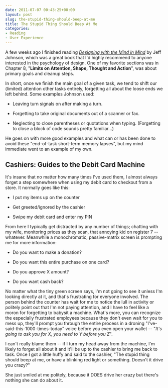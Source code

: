 ```yaml
---
date: 2011-07-07 00:43:25+00:00
layout: post
slug: the-stupid-thing-should-beep-at-me
title: The Stupid Thing Should Beep At Me
categories:
- Reading
- User Experience
---
```


A few weeks ago I finished reading _[Designing with the Mind in Mind](http://www.amazon.com/Designing-Mind-Simple-Understanding-Interface/dp/012375030X)_ by Jeff Johnson, which was a great book that I'd highly recommend to anyone interested in the psychology of design. One of my favorite sections was in Chapter 8, "**Limits on Attention, Shape, Thought and Action**", was about primary goals and cleanup steps.

In short, once we finish the main goal of a given task, we tend to shift our (limited) attention other tasks entirely, forgetting all about the loose ends we left behind. Some examples Johnson used:



	
  * Leaving turn signals on after making a turn.

	
  * Forgetting to take original documents out of a scanner or fax.

	
  * Neglecting to close parentheses or quotations when typing. (Forgetting to close a block of code sounds pretty familiar...)


He goes on with more good examples and what can or has been done to avoid these "end-of-task short-term memory lapses", but my mind immediate went to an example of my own.


## Cashiers: Guides to the Debit Card Machine


It's insane that no matter how many times I've used them, I almost always forget a step somewhere when using my debit card to checkout from a store. It normally goes like this:



	
  * I put my items up on the counter

	
  * Get greeted/ignored by the cashier

	
  * Swipe my debit card and enter my PIN


From here I typically get distracted by any number of things; chatting with my wife, monitoring prices as they scan, that annoying kid on register 7 -- whatever. Meanwhile a monochromatic, passive-matrix screen is prompting me for more information:

	
  * Do you want to make a donation?

	
  * Do you want this entire purchase on one card?

	
  * Do you approve X amount?

	
  * Do you want cash back?


No matter what the tiny green screen says, I'm not going to see it unless I'm looking directly at it, and that's frustrating for everyone involved. The person behind the counter has wait for me to notice the lull in activity or politely point out that I'm not paying attention, and I have to feel like a moron for forgetting to babysit a machine. What's more, you can recognize the especially frustrated employees because they don't even wait for you to mess up, they'll prompt you through the entire process in a droning "I've-said-this-1000-times-today" voice before you even open your wallet -- "_It's going to ask you for X, you need to Y before you Z_".

I can't really blame them -- if I turn my head away from the machine, I'm likely to forget all about it and it'll be up to the cashier to bring me back to task. Once I got a little huffy and said to the cashier, "The stupid thing should beep at me, or have a blinking red light or something. Doesn't it drive you crazy?"

She just smiled at me politely, because it DOES drive her crazy but there's nothing she can do about it.
